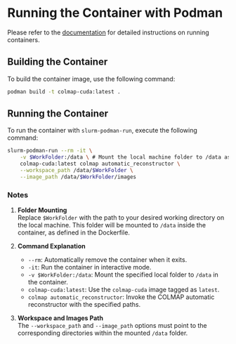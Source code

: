 # Running the Container with Podman

Please refer to the [documentation](https://gateway.insait.ai/doc/containers.html) for detailed instructions on running containers.

## Building the Container

To build the container image, use the following command:

```bash
podman build -t colmap-cuda:latest .
```

## Running the Container

To run the container with `slurm-podman-run`, execute the following command:

```bash
slurm-podman-run --rm -it \
    -v $WorkFolder:/data \ # Mount the local machine folder to /data as specified in the Dockerfile
    colmap-cuda:latest colmap automatic_reconstructor \
    --workspace_path /data/$WorkFolder \
    --image_path /data/$WorkFolder/images
```

### Notes

1. **Folder Mounting**  
   Replace `$WorkFolder` with the path to your desired working directory on the local machine. This folder will be mounted to `/data` inside the container, as defined in the Dockerfile.

2. **Command Explanation**  
   - `--rm`: Automatically remove the container when it exits.  
   - `-it`: Run the container in interactive mode.  
   - `-v $WorkFolder:/data`: Mount the specified local folder to `/data` in the container.  
   - `colmap-cuda:latest`: Use the `colmap-cuda` image tagged as `latest`.  
   - `colmap automatic_reconstructor`: Invoke the COLMAP automatic reconstructor with the specified paths.  

3. **Workspace and Images Path**  
   The `--workspace_path` and `--image_path` options must point to the corresponding directories within the mounted `/data` folder.
